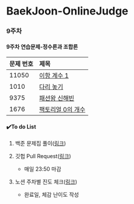 # BaekJoon-OnlineJudge

### 9주차

#### 9주차 연습문제-정수론과 조합론

| 문제 번호 | 제목                                                      |
| :-------- | :-------------------------------------------------------- |
| 11050     | [이항 계수 1](https://www.acmicpc.net/problem/11050)      |
| 1010      | [다리 놓기](https://www.acmicpc.net/problem/1010)         |
| 9375      | [패션왕 신해빈](https://www.acmicpc.net/problem/9375)     |
| 1676      | [팩토리얼 0의 개수](https://www.acmicpc.net/problem/1676) |



#### :heavy_check_mark:To do List

1. 백준 문제집 풀이([링크](https://www.acmicpc.net/group/workbook/list/12988))

2. 깃헙 Pull Request([링크](https://github.com/scf-study-algorithm/BaekJoon-OnlineJudge))
   * 매일 23:50 마감
3. 노션 주차별 진도 체크([링크](https://www.notion.so/streetcodefighter/7c1884e31a234fedac0768941b9bf53b?v=1da1802fe86f43b793bf5142aa3c5d40))

   * 완료일, 체감 난이도 작성
